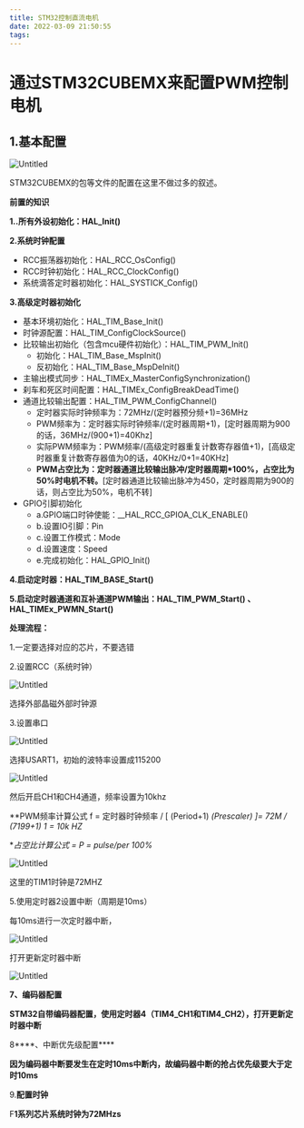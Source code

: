 ```yaml
---
title: STM32控制直流电机
date: 2022-03-09 21:50:55
tags:
---
```

# 通过STM32CUBEMX来配置PWM控制电机

## 1.基本配置

![Untitled](https://s3-us-west-2.amazonaws.com/secure.notion-static.com/e2adc9c2-dc3b-4479-8f27-5ec41b1d9e2c/Untitled.png)

STM32CUBEMX的包等文件的配置在这里不做过多的叙述。

**前置的知识**

**1..所有外设初始化：HAL_Init()**

**2.系统时钟配置**

- RCC振荡器初始化：HAL_RCC_OsConfig()
- RCC时钟初始化：HAL_RCC_ClockConfig()
- 系统滴答定时器初始化：HAL_SYSTICK_Config()

**3.高级定时器初始化**

- 基本环境初始化：HAL_TIM_Base_Init()
- 时钟源配置：HAL_TIM_ConfigClockSource()
- 比较输出初始化（包含mcu硬件初始化）：HAL_TIM_PWM_Init()
    - 初始化：HAL_TIM_Base_MspInit()
    - 反初始化：HAL_TIM_Base_MspDeInit()
- 主输出模式同步：HAL_TIMEx_MasterConfigSynchronization()
- 刹车和死区时间配置：HAL_TIMEx_ConfigBreakDeadTime()
- 通道比较输出配置：HAL_TIM_PWM_ConfigChannel()
    - 定时器实际时钟频率为：72MHz/(定时器预分频+1)=36MHz
    - PWM频率为：定时器实际时钟频率/(定时器周期+1)，[定时器周期为900的话，36MHz/(900+1)=40Khz]
    - 实际PWM频率为：PWM频率/(高级定时器重复计数寄存器值+1)，[高级定时器重复计数寄存器值为0的话，40KHz/0+1=40KHz]
    - **PWM占空比为：定时器通道比较输出脉冲/定时器周期*100%，占空比为50%时电机不转。**[定时器通道比较输出脉冲为450，定时器周期为900的话，则占空比为50%，电机不转]
- GPIO引脚初始化
    - a.GPIO端口时钟使能：__HAL_RCC_GPIOA_CLK_ENABLE()
    - b.设置IO引脚：Pin
    - c.设置工作模式：Mode
    - d.设置速度：Speed
    - e.完成初始化：HAL_GPIO_Init()

**4.启动定时器：HAL_TIM_BASE_Start()**

**5.启动定时器通道和互补通道PWM输出：HAL_TIM_PWM_Start() 、 HAL_TIMEx_PWMN_Start()**

**处理流程：**

1.一定要选择对应的芯片，不要选错

2.设置RCC（系统时钟）

![Untitled](https://s3-us-west-2.amazonaws.com/secure.notion-static.com/c2b8425f-5e9d-4323-a9ba-e9f53ec2b78a/Untitled.png)

选择外部晶磁外部时钟源

3.设置串口

![Untitled](https://s3-us-west-2.amazonaws.com/secure.notion-static.com/1048db71-99b6-4fe6-99f9-0f0179405366/Untitled.png)

选择USART1，初始的波特率设置成115200

![Untitled](https://s3-us-west-2.amazonaws.com/secure.notion-static.com/8547ca99-1813-4d5e-b960-58b82d8f6e65/Untitled.png)

然后开启CH1和CH4通道，频率设置为10khz

**PWM频率计算公式 f = 定时器时钟频率 / [ (Period+1) *(Prescaler) ]= 72M / (7199+1) *1 = 10k HZ**

**占空比计算公式 = P = pulse/per *100%**

![Untitled](https://s3-us-west-2.amazonaws.com/secure.notion-static.com/0f721aef-653b-41a2-a7bf-2eedb3c51f76/Untitled.png)

这里的TIM1时钟是72MHZ

5.使用定时器2设置中断（周期是10ms）

每10ms进行一次定时器中断，

![Untitled](https://s3-us-west-2.amazonaws.com/secure.notion-static.com/bd3294e8-05df-4c61-a1e4-f135448ac05c/Untitled.png)

打开更新定时器中断

![Untitled](https://s3-us-west-2.amazonaws.com/secure.notion-static.com/dd0ecf92-6e9b-4268-9124-f69c802e722c/Untitled.png)

****7、编码器配置****

**STM32自带编码器配置，使用定时器4（TIM4_CH1和TIM4_CH2），打开更新定时器中断**

8****、中断优先级配置****

**因为编码器中断要发生在定时10ms中断内，故编码器中断的抢占优先级要大于定时10ms**

9.****配置时钟****

F**1系列芯片系统时钟为72MHzs**